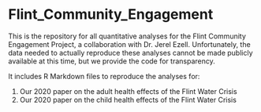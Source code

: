 # Flint_Community_Engagement
This is the repository for all quantitative analyses for the Flint Community Engagement Project, a collaboration with Dr. Jerel Ezell. Unfortunately, 
the data needed to actually reproduce these analyses cannot be made publicly available at this time, but we provide the code for transparency. 

It includes R Markdown files to reproduce the analyses for:

1. Our 2020 paper on the adult health effects of the Flint Water Crisis
2. Our 2020 paper on the child health effects of the Flint Water Crisis
